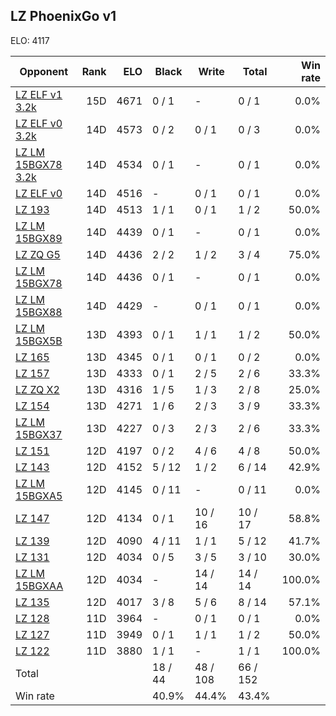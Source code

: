 ## LZ PhoenixGo v1 ##

ELO: 4117

Opponent | Rank | ELO | Black | Write | Total | Win rate
---------|-----:|----:|-------|-------|-------|-------:
[LZ ELF v1 3.2k](LZ%20ELF%20v1%203.2k.md) | 15D | 4671 | 0 / 1 | - | 0 / 1 | 0.0%
[LZ ELF v0 3.2k](LZ%20ELF%20v0%203.2k.md) | 14D | 4573 | 0 / 2 | 0 / 1 | 0 / 3 | 0.0%
[LZ LM 15BGX78 3.2k](LZ%20LM%2015BGX78%203.2k.md) | 14D | 4534 | 0 / 1 | - | 0 / 1 | 0.0%
[LZ ELF v0](LZ%20ELF%20v0.md) | 14D | 4516 | - | 0 / 1 | 0 / 1 | 0.0%
[LZ 193](LZ%20193.md) | 14D | 4513 | 1 / 1 | 0 / 1 | 1 / 2 | 50.0%
[LZ LM 15BGX89](LZ%20LM%2015BGX89.md) | 14D | 4439 | 0 / 1 | - | 0 / 1 | 0.0%
[LZ ZQ G5](LZ%20ZQ%20G5.md) | 14D | 4436 | 2 / 2 | 1 / 2 | 3 / 4 | 75.0%
[LZ LM 15BGX78](LZ%20LM%2015BGX78.md) | 14D | 4436 | 0 / 1 | - | 0 / 1 | 0.0%
[LZ LM 15BGX88](LZ%20LM%2015BGX88.md) | 14D | 4429 | - | 0 / 1 | 0 / 1 | 0.0%
[LZ LM 15BGX5B](LZ%20LM%2015BGX5B.md) | 13D | 4393 | 0 / 1 | 1 / 1 | 1 / 2 | 50.0%
[LZ 165](LZ%20165.md) | 13D | 4345 | 0 / 1 | 0 / 1 | 0 / 2 | 0.0%
[LZ 157](LZ%20157.md) | 13D | 4333 | 0 / 1 | 2 / 5 | 2 / 6 | 33.3%
[LZ ZQ X2](LZ%20ZQ%20X2.md) | 13D | 4316 | 1 / 5 | 1 / 3 | 2 / 8 | 25.0%
[LZ 154](LZ%20154.md) | 13D | 4271 | 1 / 6 | 2 / 3 | 3 / 9 | 33.3%
[LZ LM 15BGX37](LZ%20LM%2015BGX37.md) | 13D | 4227 | 0 / 3 | 2 / 3 | 2 / 6 | 33.3%
[LZ 151](LZ%20151.md) | 12D | 4197 | 0 / 2 | 4 / 6 | 4 / 8 | 50.0%
[LZ 143](LZ%20143.md) | 12D | 4152 | 5 / 12 | 1 / 2 | 6 / 14 | 42.9%
[LZ LM 15BGXA5](LZ%20LM%2015BGXA5.md) | 12D | 4145 | 0 / 11 | - | 0 / 11 | 0.0%
[LZ 147](LZ%20147.md) | 12D | 4134 | 0 / 1 | 10 / 16 | 10 / 17 | 58.8%
[LZ 139](LZ%20139.md) | 12D | 4090 | 4 / 11 | 1 / 1 | 5 / 12 | 41.7%
[LZ 131](LZ%20131.md) | 12D | 4034 | 0 / 5 | 3 / 5 | 3 / 10 | 30.0%
[LZ LM 15BGXAA](LZ%20LM%2015BGXAA.md) | 12D | 4034 | - | 14 / 14 | 14 / 14 | 100.0%
[LZ 135](LZ%20135.md) | 12D | 4017 | 3 / 8 | 5 / 6 | 8 / 14 | 57.1%
[LZ 128](LZ%20128.md) | 11D | 3964 | - | 0 / 1 | 0 / 1 | 0.0%
[LZ 127](LZ%20127.md) | 11D | 3949 | 0 / 1 | 1 / 1 | 1 / 2 | 50.0%
[LZ 122](LZ%20122.md) | 11D | 3880 | 1 / 1 | - | 1 / 1 | 100.0%
Total | | | 18 / 44 | 48 / 108 | 66 / 152 | 
Win rate| | | 40.9% | 44.4% | 43.4% | 
